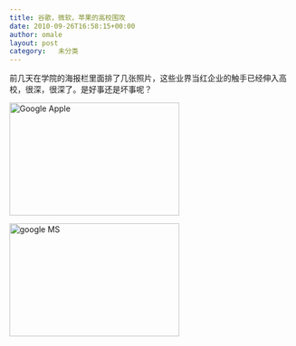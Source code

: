```yaml
---
title: 谷歌，微软，苹果的高校围攻
date: 2010-09-26T16:58:15+00:00
author: omale
layout: post
category:   未分类  
---
```

前几天在学院的海报栏里面排了几张照片，这些业界当红企业的触手已经伸入高校，很深，很深了。是好事还是坏事呢？

 

[<img class="aligncenter size-medium wp-image-10454" height="200" src="/uploads/2010/09/Google-Apple-300x200.jpg" title="Google Apple" width="300"  />](/uploads/2010/09/Google-Apple.jpg)

 

[<img class="aligncenter size-medium wp-image-10455" height="200" src="/uploads/2010/09/google-MS-300x200.jpg" title="google MS" width="300"  />](/uploads/2010/09/google-MS.jpg)